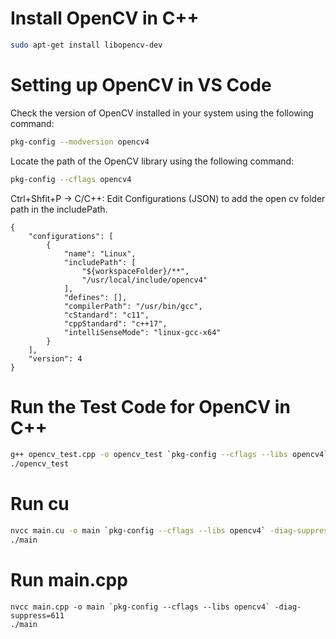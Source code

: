 # Install OpenCV in C++

```bash
sudo apt-get install libopencv-dev
```

# Setting up OpenCV in VS Code

Check the version of OpenCV installed in your system using the following command:

```bash
pkg-config --modversion opencv4
```

Locate the path of the OpenCV library using the following command:

```bash
pkg-config --cflags opencv4
```

Ctrl+Shfit+P -> C/C++: Edit Configurations (JSON) to add the open cv folder path in the includePath.

```
{
    "configurations": [
        {
            "name": "Linux",
            "includePath": [
                "${workspaceFolder}/**",
                "/usr/local/include/opencv4"
            ],
            "defines": [],
            "compilerPath": "/usr/bin/gcc",
            "cStandard": "c11",
            "cppStandard": "c++17",
            "intelliSenseMode": "linux-gcc-x64"
        }
    ],
    "version": 4
}
```

# Run the Test Code for OpenCV in C++

```bash
g++ opencv_test.cpp -o opencv_test `pkg-config --cflags --libs opencv4`
./opencv_test
```

# Run cu

```bash
nvcc main.cu -o main `pkg-config --cflags --libs opencv4` -diag-suppress=611
./main
```

# Run main.cpp

```
nvcc main.cpp -o main `pkg-config --cflags --libs opencv4` -diag-suppress=611
./main
```

